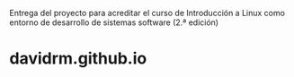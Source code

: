 Entrega del proyecto para acreditar el curso de Introducción a Linux como entorno de desarrollo de sistemas software (2.ª edición)


# davidrm.github.io
